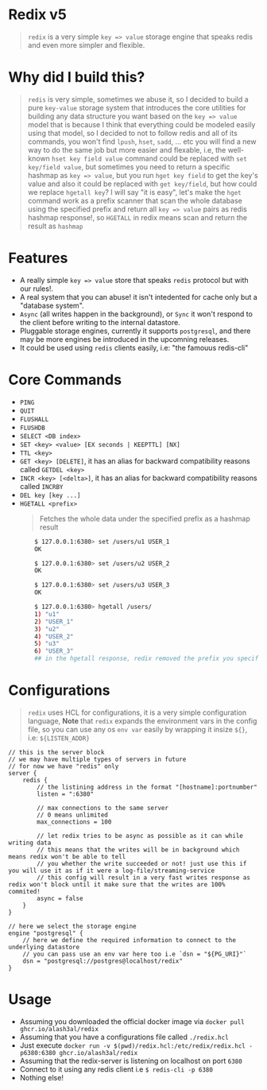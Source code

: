 Redix v5
========
> `redix` is a very simple `key => value` storage engine that speaks redis and even more simpler and flexible.

Why did I build this?
======================
> `redis` is very simple, sometimes we abuse it, so I decided to build a pure `key-value` storage system that introduces the core utilities for building any data structure you want based on the `key => value` model that is because I think that everything could be modeled easily using that model, so I decided to not to follow redis and all of its commands, you won't find `lpush`, `hset`, `sadd`, ... etc you will find a new way to do the same job but more easier and flexable, i.e, the well-known `hset key field value` command could be replaced with `set key/field value`, but sometimes you need to return a specific hashmap as `key => value`, but you run `hget key field` to get the key's value and also it could be replaced with `get key/field`, but how could we replace `hgetall key`? I will say "it is easy", let's make the `hget` command work as a prefix scanner that scan the whole database using the specified prefix and return all `key => value` pairs as redis hashmap response!, so `HGETALL` in redix means scan and return the result as `hashmap`

Features
==========
- A really simple `key => value` store that speaks `redis` protocol but with our rules!.
- A real system that you can abuse! it isn't intedented for cache only but a "database system".
- `Async` (all writes happen in the background), or `Sync` it won't respond to the client before writing to the internal datastore.
- Pluggable storage engines, currently it supports `postgresql`, and there may be more engines be introduced in the upcomning releases.
- It could be used using `redis` clients easily, i.e: "the famouus redis-cli"


Core Commands
=============
- `PING`
- `QUIT`
- `FLUSHALL`
- `FLUSHDB`
- `SELECT <DB index>`
- `SET <key> <value> [EX seconds | KEEPTTL] [NX]`
- `TTL <key>`
- `GET <key> [DELETE]`, it has an alias for backward compatibility reasons called `GETDEL <key>`
- `INCR <key> [<delta>]`, it has an alias for backward compatibility reasons called `INCRBY`
- `DEL key [key ...]`
- `HGETALL <prefix>`
    > Fetches the whole data under the specified prefix as a hashmap result
    ```bash
        $ 127.0.0.1:6380> set /users/u1 USER_1
        OK

        $ 127.0.0.1:6380> set /users/u2 USER_2
        OK

        $ 127.0.0.1:6380> set /users/u3 USER_3
        OK

        $ 127.0.0.1:6380> hgetall /users/
        1) "u1"
        2) "USER_1"
        3) "u2"
        4) "USER_2"
        5) "u3"
        6) "USER_3"
        ## in the hgetall response, redix removed the prefix you specified `/users/`
    ```

Configurations
==============
> `redix` uses HCL for configurations, it is a very simple configuration language, **Note** that `redix` expands the environment vars in the config file, so you can use any os `env var` easily by wrapping it insize `${}`, i.e: `${LISTEN_ADDR}`
```hcl
// this is the server block
// we may have multiple types of servers in future
// for now we have "redis" only
server {
    redis {
        // the listining address in the format "[hostname]:portnumber"
        listen = ":6380"

        // max connections to the same server
        // 0 means unlimited
        max_connections = 100

        // let redix tries to be async as possible as it can while writing data
        // this means that the writes will be in background which means redix won't be able to tell
        // you whether the write succeeded or not! just use this if you will use it as if it were a log-file/streaming-service
        // this config will result in a very fast writes response as redix won't block until it make sure that the writes are 100% commited!
        async = false
    }
}

// here we select the storage engine
engine "postgresql" {
    // here we define the required information to connect to the underlying datastore
    // you can pass use an env var here too i.e `dsn = "${PG_URI}"`
    dsn = "postgresql://postgres@localhost/redix"
}
```

Usage
=====
- Assuming you downloaded the official docker image via `docker pull ghcr.io/alash3al/redix`
- Assuming that you have a configurations file called `./redix.hcl`
- Just execute `docker run -v $(pwd)/redix.hcl:/etc/redix/redix.hcl -p6380:6380 ghcr.io/alash3al/redix`
- Assuming that the redix-server is listening on localhost on port `6380`
- Connect to it using any redis client i.e `$ redis-cli -p 6380`
- Nothing else!